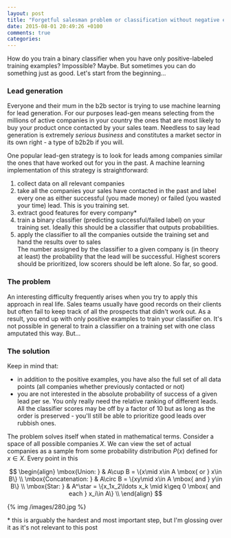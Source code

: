 ```yaml
---
layout: post
title: "Forgetful salesman problem or classification without negative examples"
date: 2015-08-01 20:49:26 +0100
comments: true
categories: 
---
```

How do you train a binary classifier when you have only positive-labeled training examples? 
Impossible? Maybe. But sometimes you can do something just as good. Let's start from the beginning...

### Lead generation
Everyone and their mum in the b2b sector is trying to use machine learning 
for lead generation. For our purposes lead-gen means selecting from the millions of active companies in your 
country the ones that are most likely to buy your product once contacted by your sales team. 
Needless to say lead generation is extremely _serious business_ and constitutes a market sector in its own right -
a type of b2b2b if you will.

One popular lead-gen strategy is to look for leads among companies similar the ones that have 
worked out for you in the past. A machine learning implementation of this strategy is straightforward:

1. collect data on all relevant companies 
2. take all the companies your sales have contacted in the past and label every one as 
  either successful (you made money) or failed (you wasted your time) lead. This is 
  you training set.
3. extract good features for every company\*
4. train a binary classifier (predicting successful/failed label) on your training set.
  Ideally this should be a classifier that outputs probabilities.
5. apply the classifier to all the companies outside the training set and hand the results over 
  to sales  
The number assigned by the classifier to a given company is (in theory at least) the probability 
that the lead will be successful. Highest scorers should be prioritized, low scorers should be
left alone. So far, so good.

### The problem 
An interesting difficulty frequently arises when you try to apply this approach in real life. 
Sales teams usually have good records on their clients but often fail to keep track of all the prospects
that didn't work out. As a result, you end up with only positive examples to train your classifier on. 
It's not possible in general to train a classifier on a training set with one class amputated this way. But...

### The solution
Keep in mind that:

  - in addition to the positive examples, you have also the full set of all data points (all companies
	whether previously contacted or not)
  - you are not interested in the absolute probability of success of a given lead per se. You only really need the
  relative ranking of different leads. All the classifier scores may be off by a factor of 10 but as long as 
  the order is preserved - you'll still be able to prioritize good leads over rubbish ones.
  
The problem solves itself when stated in mathematical terms. Consider a space of all possible companies $X$. 
We can view the set of actual companies as a sample from some probability distribution $P(x)$ defined for
$x \in X$. Every point in this 
 
$$
\begin{align}
\mbox{Union: } & A\cup B = \{x\mid x\in A \mbox{ or } x\in B\} \\
\mbox{Concatenation: } & A\circ B  = \{xy\mid x\in A \mbox{ and } y\in B\} \\
\mbox{Star: } & A^\star  = \{x_1x_2\ldots x_k \mid  k\geq 0 \mbox{ and each } x_i\in A\} \\
\end{align}
$$
   
   
  {% img /images/280.jpg %}
  
  \* this is arguably the hardest and most important step, but I'm glossing over it as it's not relevant to this 
  post